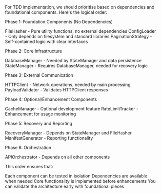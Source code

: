 For TDD implementation, we should prioritise based on dependencies and foundational components. Here's the logical order:

Phase 1: Foundation Components (No Dependencies)

FileHasher - Pure utility functions, no external dependencies
ConfigLoader - Only depends on filesystem and standard libraries
PaginationStrategy - Self-contained logic with clear interfaces

Phase 2: Core Infrastructure

DatabaseManager - Needed by StateManager and data persistence
StateManager - Requires DatabaseManager, needed for recovery logic

Phase 3: External Communication

HTTPClient - Network operations, needed by main processing
PayloadValidator - Validates HTTPClient responses

Phase 4: Optional/Enhancement Components

CacheManager - Optional development feature
RateLimitTracker - Enhancement for usage monitoring

Phase 5: Recovery and Reporting

RecoveryManager - Depends on StateManager and FileHasher
ManifestGenerator - Reporting functionality

Phase 6: Orchestration

APIOrchestrator - Depends on all other components

This order ensures that:

Each component can be tested in isolation
Dependencies are available when needed
Core functionality is implemented before enhancements
You can validate the architecture early with foundational pieces

